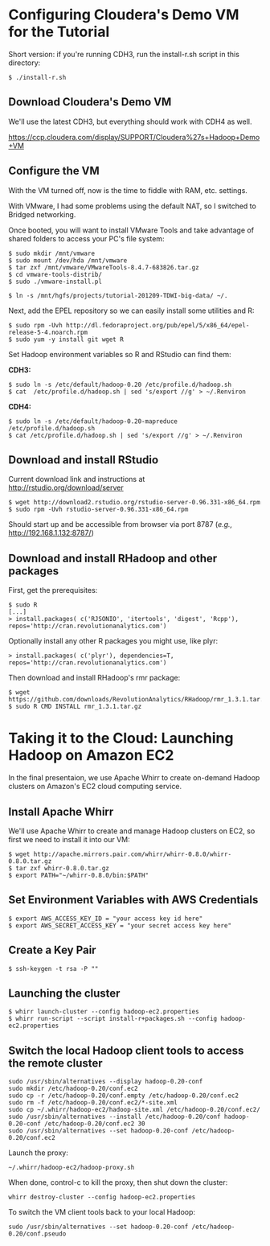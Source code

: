 Configuring Cloudera's Demo VM for the Tutorial
===============================================

Short version: if you're running CDH3, run the install-r.sh script in this directory:

```{bash}
$ ./install-r.sh
```

Download Cloudera's Demo VM
----------------------------

We'll use the latest CDH3, but everything should work with CDH4 as well.

https://ccp.cloudera.com/display/SUPPORT/Cloudera%27s+Hadoop+Demo+VM

Configure the VM
----------------

With the VM turned off, now is the time to fiddle with RAM, etc. settings.

With VMware, I had some problems using the default NAT, so I switched to 
Bridged networking.

Once booted, you will want to install VMware Tools and take advantage
of shared folders to access your PC's file system:

```{bash}
$ sudo mkdir /mnt/vmware
$ sudo mount /dev/hda /mnt/vmware
$ tar zxf /mnt/vmware/VMwareTools-8.4.7-683826.tar.gz 
$ cd vmware-tools-distrib/
$ sudo ./vmware-install.pl 

$ ln -s /mnt/hgfs/projects/tutorial-201209-TDWI-big-data/ ~/.
```

Next, add the EPEL repository so we can easily install some utilities and R:

```{bash}
$ sudo rpm -Uvh http://dl.fedoraproject.org/pub/epel/5/x86_64/epel-release-5-4.noarch.rpm
$ sudo yum -y install git wget R
```

Set Hadoop environment variables so R and RStudio can find them:

**CDH3:**
```{bash}
$ sudo ln -s /etc/default/hadoop-0.20 /etc/profile.d/hadoop.sh
$ cat  /etc/profile.d/hadoop.sh | sed 's/export //g' > ~/.Renviron
```

**CDH4:**
```{bash}
$ sudo ln -s /etc/default/hadoop-0.20-mapreduce /etc/profile.d/hadoop.sh
$ cat /etc/profile.d/hadoop.sh | sed 's/export //g' > ~/.Renviron
```


Download and install RStudio
----------------------------

Current download link and instructions at http://rstudio.org/download/server

```{bash}
$ wget http://download2.rstudio.org/rstudio-server-0.96.331-x86_64.rpm
$ sudo rpm -Uvh rstudio-server-0.96.331-x86_64.rpm
```

Should start up and be accessible from browser via port 8787 (_e.g.,_ http://192.168.1.132:8787/)


Download and install RHadoop and other packages
-----------------------------------------------

First, get the prerequisites:

```{r}
$ sudo R
[...]
> install.packages( c('RJSONIO', 'itertools', 'digest', 'Rcpp'), 
repos='http://cran.revolutionanalytics.com')
```

Optionally install any other R packages you might use, like plyr:

```{r}
> install.packages( c('plyr'), dependencies=T, repos='http://cran.revolutionanalytics.com')
```

Then download and install RHadoop's rmr package:

```{bash}
$ wget https://github.com/downloads/RevolutionAnalytics/RHadoop/rmr_1.3.1.tar.gz
$ sudo R CMD INSTALL rmr_1.3.1.tar.gz
```

Taking it to the Cloud: Launching Hadoop on Amazon EC2
======================================================

In the final presentaion, we use Apache Whirr to create on-demand Hadoop clusters on Amazon's EC2 cloud computing service.


Install Apache Whirr
--------------------

We'll use Apache Whirr to create and manage Hadoop clusters on EC2, so first we need to install it into our VM:

```{bash}
$ wget http://apache.mirrors.pair.com/whirr/whirr-0.8.0/whirr-0.8.0.tar.gz
$ tar zxf whirr-0.8.0.tar.gz
$ export PATH="~/whirr-0.8.0/bin:$PATH"
```


Set Environment Variables with AWS Credentials
----------------------------------------------

```{bash}
$ export AWS_ACCESS_KEY_ID = "your access key id here"
$ export AWS_SECRET_ACCESS_KEY = "your secret access key here"
```

Create a Key Pair
-----------------

```{bash}
$ ssh-keygen -t rsa -P ""
```

Launching the cluster
---------------------

```{bash}
$ whirr launch-cluster --config hadoop-ec2.properties
$ whirr run-script --script install-r+packages.sh --config hadoop-ec2.properties
```

Switch the local Hadoop client tools to access the remote cluster
-----------------------------------------------------------------

```{bash}
sudo /usr/sbin/alternatives --display hadoop-0.20-conf
sudo mkdir /etc/hadoop-0.20/conf.ec2
sudo cp -r /etc/hadoop-0.20/conf.empty /etc/hadoop-0.20/conf.ec2
sudo rm -f /etc/hadoop-0.20/conf.ec2/*-site.xml
sudo cp ~/.whirr/hadoop-ec2/hadoop-site.xml /etc/hadoop-0.20/conf.ec2/
sudo /usr/sbin/alternatives --install /etc/hadoop-0.20/conf hadoop-0.20-conf /etc/hadoop-0.20/conf.ec2 30
sudo /usr/sbin/alternatives --set hadoop-0.20-conf /etc/hadoop-0.20/conf.ec2
```


Launch the proxy:

```{bash}
~/.whirr/hadoop-ec2/hadoop-proxy.sh
```

When done, control-c to kill the proxy, then shut down the cluster:


```{bash}
whirr destroy-cluster --config hadoop-ec2.properties
```

To switch the VM client tools back to your local Hadoop:

```{bash}
sudo /usr/sbin/alternatives --set hadoop-0.20-conf /etc/hadoop-0.20/conf.pseudo
```
